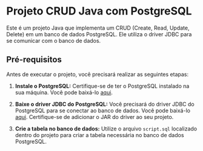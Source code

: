 # Projeto CRUD Java com PostgreSQL

Este é um projeto Java que implementa um CRUD (Create, Read, Update, Delete) em um banco de dados PostgreSQL. Ele utiliza o driver JDBC para se comunicar com o banco de dados.

## Pré-requisitos

Antes de executar o projeto, você precisará realizar as seguintes etapas:

1. **Instale o PostgreSQL:**
   Certifique-se de ter o PostgreSQL instalado na sua máquina. Você pode baixá-lo [aqui](https://www.postgresql.org/download/).

2. **Baixe o driver JDBC do PostgreSQL:**
   Você precisará do driver JDBC do PostgreSQL para se conectar ao banco de dados. Você pode baixá-lo [aqui](https://mvnrepository.com/artifact/org.postgresql/postgresql/42.6.0). Certifique-se de adicionar o JAR do driver ao seu projeto.

3. **Crie a tabela no banco de dados:**
   Utilize o arquivo `script.sql` localizado dentro do projeto para criar a tabela necessária no banco de dados PostgreSQL.
